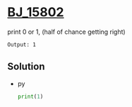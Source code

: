 # [BJ_15802](https://acmicpc.net/problem/15802)

print 0 or 1, (half of chance getting right)

```txt
Output: 1
```

## Solution

* py

  ```py
  print(1)
  ```
